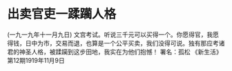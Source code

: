 # 出卖官吏一蹂躏人格
(一九一九年十一月九日)
文宫考试。听说三千元可以买得一个。你愿得官，我愿得钱，日中为市，交易而退，也算是一个公平买卖，我们没得可说。独有那应考诸君的神圣人格，被蹂躏到这步田地，我实在为他们抱憾！
署名：孤松
《新生活》第12期1919年11月9日
